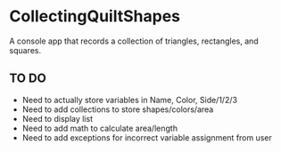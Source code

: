 # CollectingQuiltShapes

A console app that records a collection of triangles, rectangles, and squares.

  ## TO DO
 * Need to actually store variables in Name, Color, Side/1/2/3
 * Need to add collections to store shapes/colors/area
 * Need to display list
 * Need to add math to calculate area/length
 * Need to add exceptions for incorrect variable assignment from user

